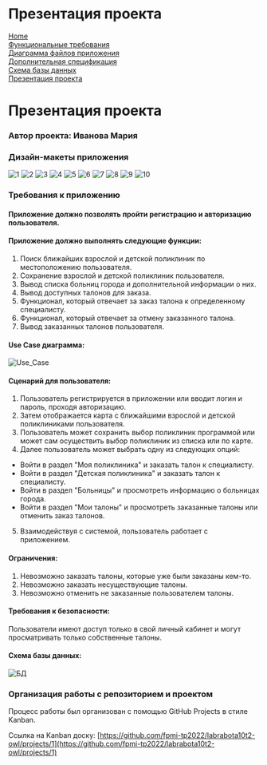 # Презентация проекта

[Home](../index.md)    
[Функциональные требования](functionalRequirements.md)  
[Диаграмма файлов приложения](applicationFileDiagram.md)  
[Дополнительная спецификация](additionalSpecification.md)   
[Схема базы данных](databaseSchema.md)  
[Презентация проекта](projectPresentation.md)  

# Презентация проекта

### Автор проекта: **Иванова Мария**

### Дизайн-макеты приложения
![1](https://user-images.githubusercontent.com/78850640/173034888-455e25ed-d949-4cba-9ccb-a4a165779109.jpg)
![2](https://user-images.githubusercontent.com/78850640/173035528-a3b5efb7-937a-4be7-867d-89100331a5ec.jpg)
![3](https://user-images.githubusercontent.com/78850640/173035531-0fdb8d34-ca79-4042-883d-b8049fdc4efd.jpg)
![4](https://user-images.githubusercontent.com/78850640/173035534-ccf426a8-7662-4971-8124-6de385cf803e.jpg)
![5](https://user-images.githubusercontent.com/78850640/173035536-3dcb7002-8678-41eb-8f63-b137f7a93b47.jpg)
![6](https://user-images.githubusercontent.com/78850640/173035538-11bab6b3-f451-4f75-bf19-72823e4d3dd6.jpg)
![7](https://user-images.githubusercontent.com/78850640/173035540-0a27d639-82a1-4069-8186-8f64efd1c51d.jpg)
![8](https://user-images.githubusercontent.com/78850640/173035541-c3657e80-5912-4de9-942f-da058f06a4fe.jpg)
![9](https://user-images.githubusercontent.com/78850640/173035517-5a12ba23-93cc-4c9b-9790-e6036a10903e.jpg)
![10](https://user-images.githubusercontent.com/78850640/173035523-57c21808-f95e-45d6-b812-1796499b3689.jpg)

### Требования к приложению
#### Приложение должно позволять пройти регистрацию и авторизацию пользователя.

#### Приложение должно выполнять следующие функции:
1. Поиск ближайших взрослой и детской поликлиник по местоположению пользователя.
2. Сохранение взрослой и детской поликлиник пользователя.
3. Вывод списка больниц города и дополнительной информации о них.
4. Вывод доступных талонов для заказа.
5. Функционал, который отвечает за заказ талона к определенному специалисту.
6. Функционал, который отвечает за отмену заказанного талона.
7. Вывод заказанных талонов пользователя.

#### Use Case диаграмма:
![Use_Case](https://user-images.githubusercontent.com/78850640/173029703-151a58dd-8f70-42bc-a53a-2165b758d36b.png)

#### Сценарий для пользователя:
1. Пользователь регистрируется в приложении или вводит логин и пароль, проходя авторизацию.
2. Затем отображается карта с ближайшими взрослой и детской поликлиниками пользователя.
3. Пользователь может сохранить выбор поликлиник программой или может сам осуществить выбор поликлиник из списка или по карте.
4. Далее пользователь может выбрать одну из следующих опций:
* Войти в раздел "Моя поликлиника" и заказать талон к специалисту.
* Войти в раздел "Детская поликлиника" и заказать талон к специалисту.
* Войти в раздел "Больницы" и просмотреть информацию о больницах города.
* Войти в раздел "Мои талоны" и просмотреть заказанные талоны или отменить заказ талонов.
5. Взаимодействуя с системой, пользователь работает с приложением.

#### Ограничения:
1. Невозможно заказать талоны, которые уже были заказаны кем-то.
2. Невозможно заказать несуществующие талоны.
3. Невозможно отменить не заказанные пользователем талоны.

#### Требования к безопасности:
Пользователи имеют доступ только в свой личный кабинет и могут просматривать только собственные талоны.

#### Схема базы данных:
![БД](https://user-images.githubusercontent.com/78850640/173032664-5f4dec9e-4e06-4d8e-8148-1f0ca6d3e2d8.png)

### Организация работы с репозиторием и проектом
Процесс работы был организован с помощью GitHub Projects в стиле Kanban.

Ссылка на Kanban доску: [https://github.com/fpmi-tp2022/labrabota10t2-owl/projects/1](https://github.com/fpmi-tp2022/labrabota10t2-owl/projects/1)
